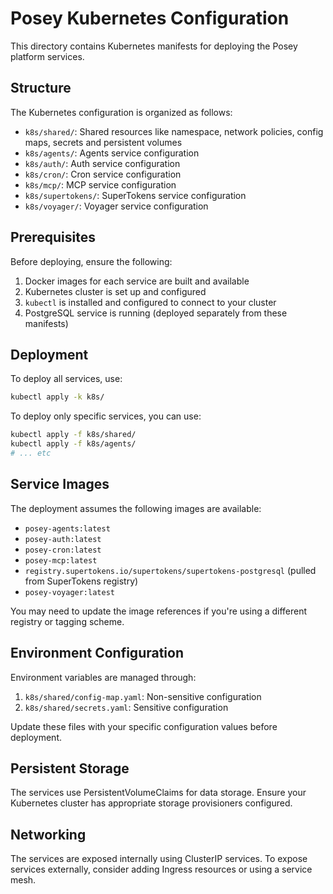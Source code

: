 # Posey Kubernetes Configuration

This directory contains Kubernetes manifests for deploying the Posey platform services.

## Structure

The Kubernetes configuration is organized as follows:

- `k8s/shared/`: Shared resources like namespace, network policies, config maps, secrets and persistent volumes
- `k8s/agents/`: Agents service configuration
- `k8s/auth/`: Auth service configuration 
- `k8s/cron/`: Cron service configuration
- `k8s/mcp/`: MCP service configuration
- `k8s/supertokens/`: SuperTokens service configuration
- `k8s/voyager/`: Voyager service configuration

## Prerequisites

Before deploying, ensure the following:

1. Docker images for each service are built and available
2. Kubernetes cluster is set up and configured
3. `kubectl` is installed and configured to connect to your cluster
4. PostgreSQL service is running (deployed separately from these manifests)

## Deployment

To deploy all services, use:

```bash
kubectl apply -k k8s/
```

To deploy only specific services, you can use:

```bash
kubectl apply -f k8s/shared/
kubectl apply -f k8s/agents/
# ... etc
```

## Service Images

The deployment assumes the following images are available:

- `posey-agents:latest`
- `posey-auth:latest`
- `posey-cron:latest`
- `posey-mcp:latest`
- `registry.supertokens.io/supertokens/supertokens-postgresql` (pulled from SuperTokens registry)
- `posey-voyager:latest`

You may need to update the image references if you're using a different registry or tagging scheme.

## Environment Configuration

Environment variables are managed through:

1. `k8s/shared/config-map.yaml`: Non-sensitive configuration
2. `k8s/shared/secrets.yaml`: Sensitive configuration

Update these files with your specific configuration values before deployment.

## Persistent Storage

The services use PersistentVolumeClaims for data storage. Ensure your Kubernetes cluster has appropriate storage provisioners configured.

## Networking

The services are exposed internally using ClusterIP services. To expose services externally, consider adding Ingress resources or using a service mesh. 